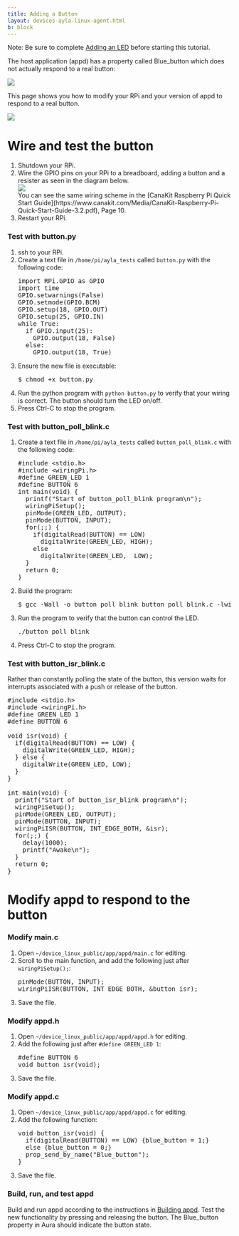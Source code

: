 ```yaml
---
title: Adding a Button
layout: devices-ayla-linux-agent.html
b: block
---
```


Note: Be sure to complete [Adding an LED](/devices/ayla-linux-agent/tutorials/adding-an-led/) before starting this tutorial.

The host application (appd) has a property called Blue_button which does not actually respond to a real button:

<div class="row align-items-center">
<div class="col-lg-4 col-md-6 col-sm-12">
<img class="img-fluid" src="../../guide/tests/aura-013.jpg">
</div>
</div>

This page shows you how to modify your RPi and your version of appd to respond to a real button.

<div class="row align-items-center hspace">
<div class="col-lg-6 col-md-8 col-sm-12">
<img class="img-fluid" src="rpi-led-button-iphone.jpg">
</div>
</div>

# Wire and test the button

<ol>
<li>Shutdown your RPi.</li>
<li>Wire the GPIO pins on your RPi to a breadboard, adding a button and a resister as seen in the diagram below.
<div class="row hspace">
<div class="col-lg-6 col-md-8 col-sm-12">
<img class="img-fluid img-border" src="pinout-led-button.jpg">
</div>
</div>
You can see the same wiring scheme in the [CanaKit Raspberry Pi Quick Start Guide](https://www.canakit.com/Media/CanaKit-Raspberry-Pi-Quick-Start-Guide-3.2.pdf), Page 10.
</li>
<li>Restart your RPi.</li>
</ol>

### Test with button.py

<ol>
<li>ssh to your RPi.</li>
<li>Create a text file in <code>/home/pi/ayla_tests</code> called <code>button.py</code> with the following code:
<pre>
import RPi.GPIO as GPIO
import time
GPIO.setwarnings(False)
GPIO.setmode(GPIO.BCM)
GPIO.setup(18, GPIO.OUT)
GPIO.setup(25, GPIO.IN)
while True:
  if GPIO.input(25):
    GPIO.output(18, False)
  else:
    GPIO.output(18, True)
</pre>
</li>
<li>Ensure the new file is executable:
<pre>
$ chmod +x button.py
</pre>
</li>
<li>Run the python program with <code>python button.py</code> to verify that your wiring is correct. The button should turn the LED on/off.</li>
<li>Press Ctrl-C to stop the program.</li>
</ol>

### Test with button_poll_blink.c

<ol>
<li>Create a text file in <code>/home/pi/ayla_tests</code> called <code>button_poll_blink.c</code> with the following code:
<pre>
#include &lt;stdio.h&gt;
#include &lt;wiringPi.h&gt;
#define GREEN_LED 1
#define BUTTON 6
int main(void) {
  printf("Start of button_poll_blink program\n");
  wiringPiSetup();
  pinMode(GREEN_LED, OUTPUT);
  pinMode(BUTTON, INPUT);
  for(;;) {
    if(digitalRead(BUTTON) == LOW)
      digitalWrite(GREEN_LED, HIGH);
    else
      digitalWrite(GREEN_LED,  LOW);
  }
  return 0;
}
</pre>
</li>
<li>Build the program:
<pre>
$ gcc -Wall -o button_poll_blink button_poll_blink.c -lwiringPi
</pre>
</li>
<li>Run the program to verify that the button can control the LED.
<pre>
./button_poll_blink
</pre>
</li>
<li>Press Ctrl-C to stop the program.</li>
</ol>

### Test with button_isr_blink.c

Rather than constantly polling the state of the button, this version waits for interrupts associated with a push or release of the button.

<pre>
#include &lt;stdio.h&gt;
#include &lt;wiringPi.h&gt;
#define GREEN_LED 1
#define BUTTON 6

void isr(void) {
  if(digitalRead(BUTTON) == LOW) {
    digitalWrite(GREEN_LED, HIGH);
  } else {
    digitalWrite(GREEN_LED, LOW);
  }
}

int main(void) {
  printf("Start of button_isr_blink program\n");
  wiringPiSetup();
  pinMode(GREEN_LED, OUTPUT);
  pinMode(BUTTON, INPUT);
  wiringPiISR(BUTTON, INT_EDGE_BOTH, &isr);
  for(;;) {
    delay(1000);
    printf("Awake\n");
  }
  return 0;
}
</pre>

# Modify appd to respond to the button

### Modify main.c

<ol>
<li>Open <code>~/device_linux_public/app/appd/main.c</code> for editing.</li>
<li>Scroll to the main function, and add the following just after <code>wiringPiSetup();</code>:
<pre>
pinMode(BUTTON, INPUT);
wiringPiISR(BUTTON, INT_EDGE_BOTH, &button_isr);
</pre>
</li>
<li>Save the file.</li>
</ol>

### Modify appd.h

<ol>
<li>Open <code>~/device_linux_public/app/appd/appd.h</code> for editing.</li>
<li>Add the following just after <code>#define GREEN_LED 1</code>:
<pre>
#define BUTTON 6
void button_isr(void);
</pre>
</li>
<li>Save the file.</li>
</ol>

### Modify appd.c

<ol>
<li>Open <code>~/device_linux_public/app/appd/appd.c</code> for editing.</li>
<li>Add the following function:
<pre>
void button_isr(void) {
  if(digitalRead(BUTTON) == LOW) {blue_button = 1;}
  else {blue_button = 0;}
  prop_send_by_name("Blue_button");
}
</pre>
</li>
<li>Save the file.</li>
</ol>

### Build, run, and test appd

Build and run appd according to the instructions in [Building appd](/devices/ayla-linux-agent/tutorials/building-appd/). Test the new functionality by pressing and releasing the button. The Blue_button property in Aura should indicate the button state.

